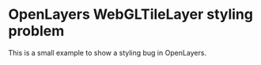 # OpenLayers WebGLTileLayer styling problem

This is a small example to show a styling bug in OpenLayers.